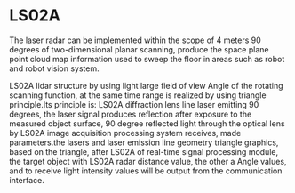 # LS02A

The laser radar can be implemented within the scope of 4 meters 90 degrees of two-dimensional planar scanning, produce the space plane point cloud map information used to sweep the floor in areas such as robot and robot vision system.

LS02A lidar structure by using light large field of view Angle of the rotating scanning function, at the same time range is realized by using triangle principle.Its principle is: LS02A diffraction lens line laser emitting 90 degrees, the laser signal produces reflection after exposure to the measured object surface, 90 degree reflected light through the optical lens by LS02A image acquisition processing system receives, made parameters.the lasers and laser emission line geometry triangle graphics, based on the triangle, after LS02A of real-time signal processing module, the target object with LS02A radar distance value, the other a Angle values, and to receive light intensity values will be output from the communication interface.

